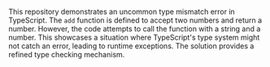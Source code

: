 This repository demonstrates an uncommon type mismatch error in TypeScript. The `add` function is defined to accept two numbers and return a number. However, the code attempts to call the function with a string and a number.  This showcases a situation where TypeScript's type system might not catch an error, leading to runtime exceptions.  The solution provides a refined type checking mechanism.